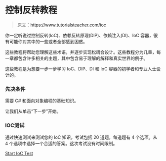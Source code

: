 # 控制反转教程

> 原文：<https://www.tutorialsteacher.com/ioc>

你一定听说过控制反转(IoC)、依赖反转原理(DIP)、依赖注入(DI)、IoC 容器，很有可能你对其中的一些或者全部感到困惑。

这些教程将帮助您理解这些术语，并逐步实现松耦合设计。这些教程分为几章，每一章都包含许多相关的主题，其中包含易于理解的解释和真实世界的例子。

这些教程是为想要一步一步学习 IoC、DIP、DI 和 IoC 容器的初学者和专业人士设计的。

### 先决条件

需要 C# 和面向对象编程的基础知识。

让我们从单击“下一步”开始。

### IOC测试

通过快速测试来测试您的 IoC 知识。考试包括 20 道题，每道题有 4 个选项。从 4 个选项中选择一个合适的答案。这次考试没有时间限制。

[Start IoC Test](/online-test/ioc-test)